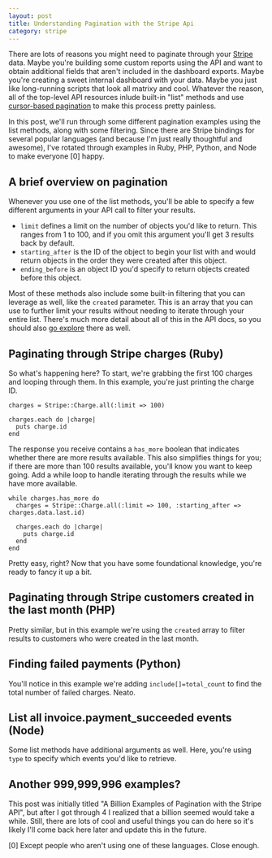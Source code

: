 ```yaml
---
layout: post
title: Understanding Pagination with the Stripe Api
category: stripe
---
```


There are lots of reasons you might need to paginate through your [Stripe](https://stripe.com) data. Maybe you're building some custom reports using the API and want to obtain additional fields that aren't included in the dashboard exports. Maybe you're creating a sweet internal dashboard with your data. Maybe you just like long-running scripts that look all matrixy and cool. Whatever the reason, all of the top-level API resources inlude built-in "list" methods and use [cursor-based pagination](https://stripe.com/docs/api#pagination) to make this process pretty painless. 

In this post, we'll run through some different pagination examples using the list methods, along with some filtering. Since there are Stripe bindings for several popular languages (and because I'm just really thoughtful and awesome), I've rotated through examples in Ruby, PHP, Python, and Node to make everyone [0] happy. 

## A brief overview on pagination

Whenever you use one of the list methods, you'll be able to specify a few different arguments in your API call to filter your results. 

* `limit` defines a limit on the number of objects you'd like to return. This ranges from 1 to 100, and if you omit this argument you'll get 3 results back by default. 
* `starting_after` is the ID of the object to begin your list with and would return objects in the order they were created after this object. 
* `ending_before` is an object ID you'd specify to return objects created before this object. 

Most of these methods also include some built-in filtering that you can leverage as well, like the `created` parameter. This is an array that you can use to further limit your results without needing to iterate through your entire list. There's much more detail about all of this in the API docs, so you should also [go explore](https://stripe.com/docs/api) there as well.

## Paginating through Stripe charges (Ruby)
<script src="https://gist.github.com/adamjstevenson/8eef9a2ef0499cec715c.js"></script>

So what's happening here? To start, we're grabbing the first 100 charges and looping through them. In this example, you're just printing the charge ID.

```
charges = Stripe::Charge.all(:limit => 100)

charges.each do |charge|
  puts charge.id
end
```

The response you receive contains a `has_more` boolean that indicates whether there are more results available. This also simplifies things for you; if there are more than 100 results available, you'll know you want to keep going. Add a while loop to handle iterating through the results while we have more available. 

```
while charges.has_more do 
  charges = Stripe::Charge.all(:limit => 100, :starting_after => charges.data.last.id)

  charges.each do |charge|
    puts charge.id
  end
end
```

Pretty easy, right? Now that you have some foundational knowledge, you're ready to fancy it up a bit. 

## Paginating through Stripe customers created in the last month (PHP)
<script src="https://gist.github.com/adamjstevenson/1832de416338e0fe579a.js"></script>

Pretty similar, but in this example we're using the `created` array to filter results to customers who were created in the last month.

## Finding failed payments (Python)
<script src="https://gist.github.com/adamjstevenson/2fcfb7f9344f5c121f85.js"></script>

You'll notice in this example we're adding `include[]=total_count` to find the total number of failed charges. Neato.

## List all invoice.payment_succeeded events (Node)
<script src="https://gist.github.com/adamjstevenson/e7ebf64a44cc88e8c0ec.js"></script>

Some list methods have additional arguments as well. Here, you're using `type` to specify which events you'd like to retrieve.

## Another 999,999,996 examples?

This post was initially titled "A Billion Examples of Pagination with the Stripe API", but after I got through 4 I realized that a billion seemed would take a while. Still, there are lots of cool and useful things you can do here so it's likely I'll come back here later and update this in the future. 

[0] Except people who aren't using one of these languages. Close enough.